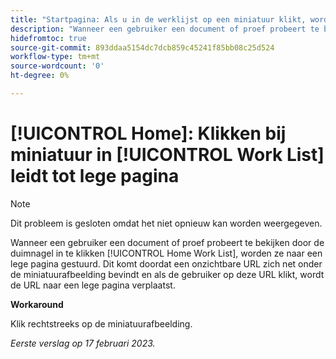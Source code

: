 ```yaml
---
title: "Startpagina: Als u in de werklijst op een miniatuur klikt, wordt de pagina leeg."
description: "Wanneer een gebruiker een document of proef probeert te bekijken door de duimnagel in de Lijst van het Werk van het Huis te klikken, worden zij geleid aan een lege pagina. Dit komt omdat een onzichtbare URL zich net onder de miniatuurafbeelding bevindt en als de gebruiker op deze URL klikt, wordt de URL naar een lege pagina verplaatst."
hidefromtoc: true
source-git-commit: 893ddaa5154dc7dcb859c45241f85bb08c25d524
workflow-type: tm+mt
source-wordcount: '0'
ht-degree: 0%

---
```



# [!UICONTROL Home]: Klikken bij miniatuur in [!UICONTROL Work List] leidt tot lege pagina

>[!NOTE]
>
>Dit probleem is gesloten omdat het niet opnieuw kan worden weergegeven.

Wanneer een gebruiker een document of proef probeert te bekijken door de duimnagel in te klikken [!UICONTROL Home Work List], worden ze naar een lege pagina gestuurd. Dit komt doordat een onzichtbare URL zich net onder de miniatuurafbeelding bevindt en als de gebruiker op deze URL klikt, wordt de URL naar een lege pagina verplaatst.

**Workaround**

Klik rechtstreeks op de miniatuurafbeelding.

_Eerste verslag op 17 februari 2023._

